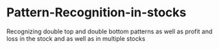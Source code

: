 # Pattern-Recognition-in-stocks
Recognizing double top and double bottom patterns as well as profit and loss in the stock and as well as in multiple stocks
